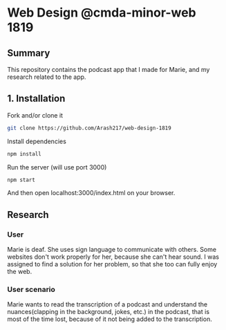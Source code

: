 # Web Design @cmda-minor-web 1819

## Summary
This repository contains the podcast app that I made for Marie, and my research related to the app.

## 1. Installation

Fork and/or clone it
```bash
git clone https://github.com/Arash217/web-design-1819
```

Install dependencies
```bash
npm install
```

Run the server (will use port 3000)
```bash
npm start
```

And then open localhost:3000/index.html on your browser.

## Research

### User
Marie is deaf. She uses sign language to communicate with others. 
Some websites don't work properly for her, because she can't hear sound.
I was assigned to find a solution for her problem, so that she too can fully enjoy the web.

### User scenario
Marie wants to read the transcription of a podcast and understand the nuances(clapping in the background, jokes, etc.) in the podcast, that is most of the time lost, because of it not being added to the transcription.
